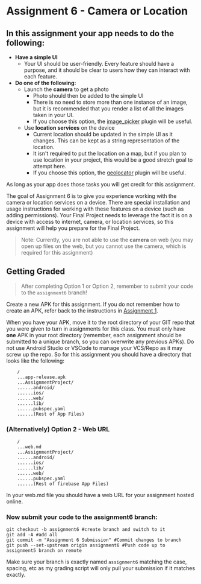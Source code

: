 # Assignment 6 - Camera or Location

## In this assignment your app needs to do the following:

* **Have a simple UI**
  * Your UI should be user-friendly. Every feature should have a purpose, and it should be clear to users how they can interact with each feature.
* **Do one of the following:**
  * Launch the **camera** to get a photo
    * Photo should then be added to the simple UI
    * There is no need to store more than one instance of an image, but it is recommended that you render a list of all the images taken in your UI.
    * If you choose this option, the [image_picker](https://pub.dev/packages/image_picker) plugin will be useful.
  * Use **location services** on the device
    * Current location should be updated in the simple UI as it changes. This can be kept as a string representation of the location.
    * It isn't required to put the location on a map, but if you plan to use location in your project, this would be a good stretch goal to attempt here.
    * If you choose this option, the [geolocator](https://pub.dev/packages/geolocator) plugin will be useful.

As long as your app does those tasks you will get credit for this assignment.

The goal of Assignment 6 is to give you experience working with the camera or location services on a device. There are special installation and usage instructions for working with these features on a device (such as adding permissions). Your Final Project needs to leverage the fact it is on a device with access to internet, camera, or location services, so this assignment will help you prepare for the Final Project.

> Note: Currently, you are not able to use the **camera** on web (you may open up files on the web, but you cannot use the camera, which is required for this assignment)

## Getting Graded

> After completing Option 1 or Option 2, remember to submit your code to the `assignment6` branch!

Create a new APK for this assignment. If you do not remember how to create an APK, refer back to the instructions in [Assignment 1](https://github.com/shelleywong/CINS467-Course-Materials/blob/main/Assignments/Assignment1.md#getting-graded).

When you have your APK, move it to the root directory of your GIT repo that you were given to turn in assignments for this class. You must only have **one** APK in your root directory (remember, each assignment should be submitted to a unique branch, so you can overwrite any previous APKs). Do not use Android Studio or VSCode to manage your VCS/Repo as it may screw up the repo. So for this assignment you should have a directory that looks like the following:

```
    /
    ...app-release.apk
    ...AssignmentProject/
    ......android/
    ......ios/
    ......web/
    ......lib/
    ......pubspec.yaml
    ......(Rest of App Files)
```

### (Alternatively) Option 2 - Web URL

```
    /
    ...web.md
    ...AssignmentProject/
    ......android/
    ......ios/
    ......lib/
    ......web/
    ......pubspec.yaml
    ......(Rest of firebase App Files)
```
In your web.md file you should have a web URL for your assignment hosted online.

### Now submit your code to the **assignment6** branch:

```
git checkout -b assignment6 #create branch and switch to it
git add -A #add all
git commit -m "Assignment 6 Submission" #Commit changes to branch
git push --set-upstream origin assignment6 #Push code up to assignment5 branch on remote
```

Make sure your branch is exactly named `assignment6` matching the case, spacing, etc as my grading script will only pull your submission if it matches exactly.
